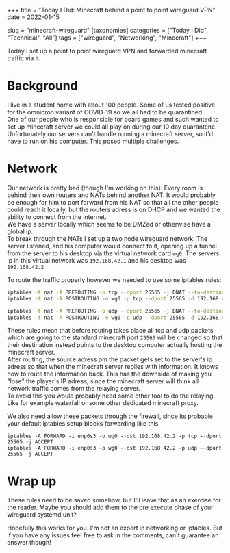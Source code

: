 +++
title = "Today I Did: Minecraft behind a point to point wireguard VPN"
date = 2022-01-15

slug = "minecraft-wireguard"
[taxonomies]
categories = ["Today I Did", "Technical", "All"]
tags = ["wireguard", "Networking", "Minecraft"]
+++

Today I set up a point to point wireguard VPN and forwarded minecraft traffic via it.

<!-- more -->

# Background

I live in a student home with about 100 people. Some of us tested positive for the omnicron variant of COVID-19 so we all had to be quarantined.  
One of our people who is responsible for board games and such wanted to set up minecraft server we could all play on during our 10 day quarantene. Unfortunately our servers can't handle running a minecraft server, so it'd have to run on his computer. This posed multiple challenges.

# Network

Our network is pretty bad (though I'm working on this). Every room is behind their own routers and NATs behind another NAT. It would probably be enough for him to port forward from his NAT so that all the other people could reach it locally, but the routers adress is on DHCP and we wanted the ability to connect from the internet.  
We have a server locally which seems to be DMZed or otherwise have a global ip.  
To break through the NATs I set up a two node wireguard network. The server listened, and his computer would connect to it, opening up a tunnel from the server to his desktop via the virtual network card `wg0`. The servers ip in this virtual network was `192.168.42.1` and his desktop was `192.168.42.2`

To route the traffic properly however we needed to use some iptables rules:

```bash
iptables -t nat -A PREROUTING -p tcp --dport 25565 -j DNAT --to-destination 192.168.42.2
iptables -t nat -A POSTROUTING -o wg0 -p tcp --dport 25565 -d 192.168.42.2 -j SNAT --to-source 192.168.42.1

iptables -t nat -A PREROUTING -p udp --dport 25565 -j DNAT --to-destination 192.168.42.2
iptables -t nat -A POSTROUTING -o wg0 -p udp --dport 25565 -d 192.168.42.2 -j SNAT --to-source 192.168.42.1
```

These rules mean that before routing takes place all tcp and udp packets which are going to the standard minecraft port `25565` will be changed so that their destination instead points to the desktop computer actually hosting the minecraft server.  
After routing, the source adress pm the packet gets set to the server's ip adress so that when the minecraft server replies with information. It knows how to route the information back. This has the downside of making you "lose" the player's IP adress, since the minecraft server will think all network traffic comes from the relaying server.  
To avoid this you would probably need some other tool to do the relaying. Like for example waterfall or some other dedicated minecraft proxy.

We also need allow these packets through the firewall, since its probable your default iptables setup blocks forwarding like this.

```
iptables -A FORWARD -i enp0s3 -o wg0 --dst 192.168.42.2 -p tcp --dport 25565 -j ACCEPT
iptables -A FORWARD -i enp0s3 -o wg0 --dst 192.168.42.2 -p udp --dport 25565 -j ACCEPT
```

# Wrap up

These rules need to be saved somehow, but I'll leave that as an exercise for the reader. Maybe you should add them to the pre execute phase of your wireguard systemd unit? 

Hopefully this works for you. I'm not an expert in networking or iptables. But if you have any issues feel free to ask in the comments, can't guarantee an answer though!
